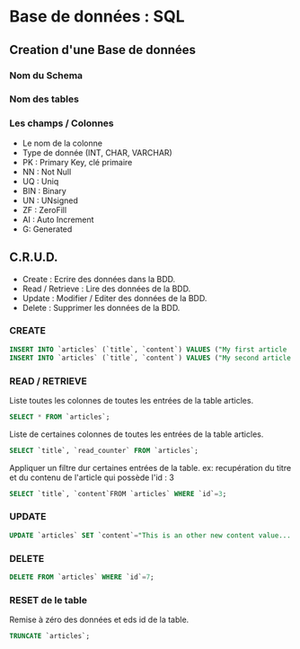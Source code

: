 # Base de données : SQL

## Creation d'une Base de données

### Nom du Schema

### Nom des tables

### Les champs / Colonnes

- Le nom de la colonne
- Type de donnée (INT, CHAR, VARCHAR)
- PK : Primary Key, clé primaire
- NN : Not Null
- UQ : Uniq
- BIN : Binary
- UN : UNsigned
- ZF : ZeroFill
- AI : Auto Increment
- G: Generated

## C.R.U.D.

- Create : Ecrire des données dans la BDD.
- Read / Retrieve : Lire des données de la BDD.
- Update : Modifier / Editer des données de la BDD.
- Delete : Supprimer les données de la BDD.

### CREATE

```sql
INSERT INTO `articles` (`title`, `content`) VALUES ("My first article !", "Lorem ipsum... blablabla...");
INSERT INTO `articles` (`title`, `content`) VALUES ("My second article !", "Lorem ipsum... blablabla..."), ("My third article !", "Lorem ipsum... blablabla...");
```

### READ / RETRIEVE

Liste toutes les colonnes de toutes les entrées de la table articles.

```sql
SELECT * FROM `articles`;
```

Liste de certaines colonnes de toutes les entrées de la table articles.

```sql 
SELECT `title`, `read_counter` FROM `articles`;
```

Appliquer un filtre dur certaines entrées de la table.
ex: recupération du titre et du contenu de l'article qui possède l'id : 3

```sql 
SELECT `title`, `content`FROM `articles` WHERE `id`=3;
```

### UPDATE

```sql 
UPDATE `articles` SET `content`="This is an other new content value....." WHERE `id`=2;
```

### DELETE

```sql
DELETE FROM `articles` WHERE `id`=7;
```

### RESET de le table

Remise à zéro des données et eds id de la table.

```sql
TRUNCATE `articles`;
```
